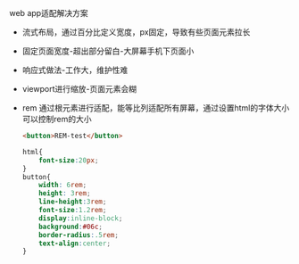 web app适配解决方案

- 流式布局，通过百分比定义宽度，px固定，导致有些页面元素拉长

- 固定页面宽度-超出部分留白-大屏幕手机下页面小

- 响应式做法-工作大，维护性难

- viewport进行缩放-页面元素会糊

- rem 通过根元素进行适配，能等比列适配所有屏幕，通过设置html的字体大小可以控制rem的大小

  ```html
  <button>REM-test</button>
  ```

  ```css
  html{
      font-size:20px;
  }
  button{
      width: 6rem;
      height: 3rem;
      line-height:3rem;
      font-size:1.2rem;
      display:inline-block;
      background:#06c;
      border-radius:.5rem;
      text-align:center;
  }
  ```

  

  